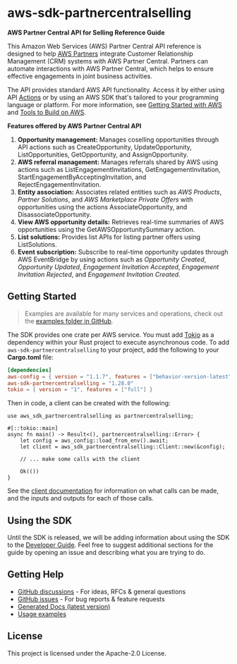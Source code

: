 # aws-sdk-partnercentralselling

__AWS Partner Central API for Selling Reference Guide__

This Amazon Web Services (AWS) Partner Central API reference is designed to help [AWS Partners](http://aws.amazon.com/partners/programs/) integrate Customer Relationship Management (CRM) systems with AWS Partner Central. Partners can automate interactions with AWS Partner Central, which helps to ensure effective engagements in joint business activities.

The API provides standard AWS API functionality. Access it by either using API [Actions](https://docs.aws.amazon.com/partner-central/latest/selling-api/API_Operations.html) or by using an AWS SDK that's tailored to your programming language or platform. For more information, see [Getting Started with AWS](http://aws.amazon.com/getting-started) and [Tools to Build on AWS](http://aws.amazon.com/developer/tools/).

__Features offered by AWS Partner Central API__
  1. __Opportunity management:__ Manages coselling opportunities through API actions such as CreateOpportunity, UpdateOpportunity, ListOpportunities, GetOpportunity, and AssignOpportunity.
  1. __AWS referral management:__ Manages referrals shared by AWS using actions such as ListEngagementInvitations, GetEngagementInvitation, StartEngagementByAcceptingInvitation, and RejectEngagementInvitation.
  1. __Entity association:__ Associates related entities such as _AWS Products_, _Partner Solutions_, and _AWS Marketplace Private Offers_ with opportunities using the actions AssociateOpportunity, and DisassociateOpportunity.
  1. __View AWS opportunity details:__ Retrieves real-time summaries of AWS opportunities using the GetAWSOpportunitySummary action.
  1. __List solutions:__ Provides list APIs for listing partner offers using ListSolutions.
  1. __Event subscription:__ Subscribe to real-time opportunity updates through AWS EventBridge by using actions such as _Opportunity Created_, _Opportunity Updated_, _Engagement Invitation Accepted_, _Engagement Invitation Rejected_, and _Engagement Invitation Created_.

## Getting Started

> Examples are available for many services and operations, check out the
> [examples folder in GitHub](https://github.com/awslabs/aws-sdk-rust/tree/main/examples).

The SDK provides one crate per AWS service. You must add [Tokio](https://crates.io/crates/tokio)
as a dependency within your Rust project to execute asynchronous code. To add `aws-sdk-partnercentralselling` to
your project, add the following to your **Cargo.toml** file:

```toml
[dependencies]
aws-config = { version = "1.1.7", features = ["behavior-version-latest"] }
aws-sdk-partnercentralselling = "1.28.0"
tokio = { version = "1", features = ["full"] }
```

Then in code, a client can be created with the following:

```rust,no_run
use aws_sdk_partnercentralselling as partnercentralselling;

#[::tokio::main]
async fn main() -> Result<(), partnercentralselling::Error> {
    let config = aws_config::load_from_env().await;
    let client = aws_sdk_partnercentralselling::Client::new(&config);

    // ... make some calls with the client

    Ok(())
}
```

See the [client documentation](https://docs.rs/aws-sdk-partnercentralselling/latest/aws_sdk_partnercentralselling/client/struct.Client.html)
for information on what calls can be made, and the inputs and outputs for each of those calls.

## Using the SDK

Until the SDK is released, we will be adding information about using the SDK to the
[Developer Guide](https://docs.aws.amazon.com/sdk-for-rust/latest/dg/welcome.html). Feel free to suggest
additional sections for the guide by opening an issue and describing what you are trying to do.

## Getting Help

* [GitHub discussions](https://github.com/awslabs/aws-sdk-rust/discussions) - For ideas, RFCs & general questions
* [GitHub issues](https://github.com/awslabs/aws-sdk-rust/issues/new/choose) - For bug reports & feature requests
* [Generated Docs (latest version)](https://awslabs.github.io/aws-sdk-rust/)
* [Usage examples](https://github.com/awslabs/aws-sdk-rust/tree/main/examples)

## License

This project is licensed under the Apache-2.0 License.

